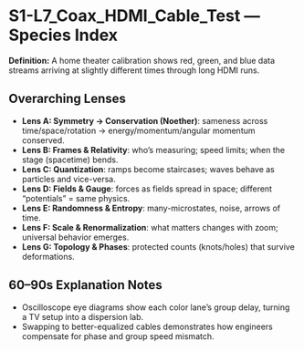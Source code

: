# S1-L7_Coax_HDMI_Cable_Test — Species Index
**Definition:** A home theater calibration shows red, green, and blue data streams arriving at slightly different times through long HDMI runs.

## Overarching Lenses

- **Lens A: Symmetry -> Conservation (Noether)**: sameness across time/space/rotation → energy/momentum/angular momentum conserved.
- **Lens B: Frames & Relativity**: who’s measuring; speed limits; when the stage (spacetime) bends.
- **Lens C: Quantization**: ramps become staircases; waves behave as particles and vice-versa.
- **Lens D: Fields & Gauge**: forces as fields spread in space; different “potentials” = same physics.
- **Lens E: Randomness & Entropy**: many-microstates, noise, arrows of time.
- **Lens F: Scale & Renormalization**: what matters changes with zoom; universal behavior emerges.
- **Lens G: Topology & Phases**: protected counts (knots/holes) that survive deformations.

## 60–90s Explanation Notes
- Oscilloscope eye diagrams show each color lane’s group delay, turning a TV setup into a dispersion lab.
- Swapping to better-equalized cables demonstrates how engineers compensate for phase and group speed mismatch.
